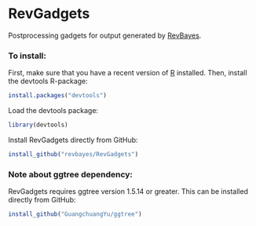 # RevGadgets

Postprocessing gadgets for output generated by [RevBayes](http://www.revbayes.com).

### To install: 

First, make sure that you have a recent version of [R](https://www.r-project.org) installed.
Then, install the devtools R-package:

```R
install.packages("devtools")
```

Load the devtools package:

```R
library(devtools)
```

Install RevGadgets directly from GitHub:

```R
install_github("revbayes/RevGadgets")
```

### Note about ggtree dependency:

RevGadgets requires ggtree version 1.5.14 or greater.
This can be installed directly from GitHub:

```R
install_github("GuangchuangYu/ggtree")
```
